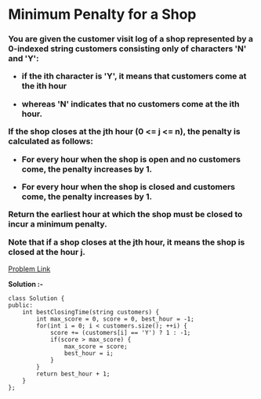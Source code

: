 # Minimum Penalty for a Shop

<h3>
You are given the customer visit log of a shop represented by a 0-indexed string customers consisting only of characters 'N' and 'Y':

  * if the ith character is 'Y', it means that customers come at the ith hour
    
  * whereas 'N' indicates that no customers come at the ith hour.
    
If the shop closes at the jth hour (0 <= j <= n), the penalty is calculated as follows:

  * For every hour when the shop is open and no customers come, the penalty increases by 1.
    
  * For every hour when the shop is closed and customers come, the penalty increases by 1.
    
Return the earliest hour at which the shop must be closed to incur a minimum penalty.

Note that if a shop closes at the jth hour, it means the shop is closed at the hour j.
</h3>

[Problem Link](https://leetcode.com/problems/minimum-penalty-for-a-shop/?envType=daily-question&envId=2023-08-29)

**Solution :-**

```
class Solution {
public:
    int bestClosingTime(string customers) {
        int max_score = 0, score = 0, best_hour = -1;
        for(int i = 0; i < customers.size(); ++i) {
            score += (customers[i] == 'Y') ? 1 : -1;
            if(score > max_score) {
                max_score = score;
                best_hour = i;
            }
        }
        return best_hour + 1;
    }
};
```
